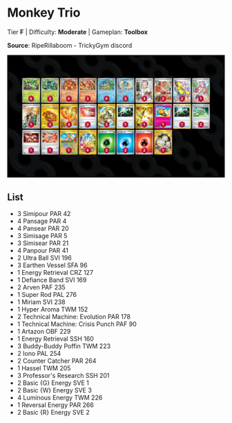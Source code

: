 # Monkey Trio

Tier **F** | Difficulty: **Moderate** | Gameplan: **Toolbox**

**Source**: RipeRillaboom - TrickyGym discord

![decklist](../../!Images/Standard/12BRS-SFA/Monkey%20Trio.png)

## List
* 3 Simipour PAR 42
* 4 Pansage PAR 4
* 4 Pansear PAR 20
* 3 Simisage PAR 5
* 3 Simisear PAR 21
* 4 Panpour PAR 41
* 2 Ultra Ball SVI 196
* 3 Earthen Vessel SFA 96
* 1 Energy Retrieval CRZ 127
* 1 Defiance Band SVI 169
* 2 Arven PAF 235
* 1 Super Rod PAL 276
* 1 Miriam SVI 238
* 1 Hyper Aroma TWM 152
* 2 Technical Machine: Evolution PAR 178
* 1 Technical Machine: Crisis Punch PAF 90
* 1 Artazon OBF 229
* 1 Energy Retrieval SSH 160
* 3 Buddy-Buddy Poffin TWM 223
* 2 Iono PAL 254
* 2 Counter Catcher PAR 264
* 1 Hassel TWM 205
* 3 Professor's Research SSH 201
* 2 Basic {G} Energy SVE 1
* 2 Basic {W} Energy SVE 3
* 4 Luminous Energy TWM 226
* 1 Reversal Energy PAR 266
* 2 Basic {R} Energy SVE 2
